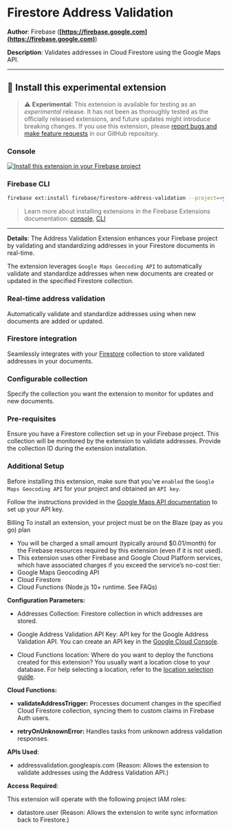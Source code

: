 # Firestore Address Validation

**Author**: Firebase (**[https://firebase.google.com](https://firebase.google.com)**)

**Description**: Validates addresses in Cloud Firestore using the Google Maps API.

---

## 🧩 Install this experimental extension

> ⚠️ **Experimental**: This extension is available for testing as an _experimental_ release. It has not been as thoroughly tested as the officially released extensions, and future updates might introduce breaking changes. If you use this extension, please [report bugs and make feature requests](https://github.com/firebase/experimental-extensions/issues/new/choose) in our GitHub repository.

### Console

[![Install this extension in your Firebase project](../install-extension.png?raw=true "Install this extension in your Firebase project")](https://console.firebase.google.com/project/_/extensions/install?ref=firebase/firestore-address-validation)

### Firebase CLI

```bash
firebase ext:install firebase/firestore-address-validation --project=<your-project-id>
```

> Learn more about installing extensions in the Firebase Extensions documentation: [console](https://firebase.google.com/docs/extensions/install-extensions?platform=console), [CLI](https://firebase.google.com/docs/extensions/install-extensions?platform=cli)

---

**Details**: The Address Validation Extension enhances your Firebase project by validating and standardizing addresses in your Firestore documents in real-time.

The extension leverages `Google Maps Geocoding API` to automatically validate and standardize addresses when new documents are created or updated in the specified Firestore collection.

### Real-time address validation

Automatically validate and standardize addresses using when new documents are added or updated.

### Firestore integration

Seamlessly integrates with your [Firestore](https://firebase.google.com/products/firestore) collection to store validated addresses in your documents.

### Configurable collection

Specify the collection you want the extension to monitor for updates and new documents.

### Pre-requisites

Ensure you have a Firestore collection set up in your Firebase project. This collection will be monitored by the extension to validate addresses. Provide the collection ID during the extension installation.

### Additional Setup

Before installing this extension, make sure that you've `enabled` the `Google Maps Geocoding API` for your project and obtained an `API key`.

Follow the instructions provided in the [Google Maps API documentation](https://developers.google.com/maps/documentation/geocoding/start) to set up your API key.

Billing
To install an extension, your project must be on the Blaze (pay as you go) plan

- You will be charged a small amount (typically around $0.01/month) for the Firebase resources required by this extension (even if it is not used).
- This extension uses other Firebase and Google Cloud Platform services, which have associated charges if you exceed the service’s no-cost tier:
- Google Maps Geocoding API
- Cloud Firestore
- Cloud Functions (Node.js 10+ runtime. See FAQs)

**Configuration Parameters:**

- Addresses Collection: Firestore collection in which addresses are stored.

- Google Address Validation API Key: API key for the Google Address Validation API. You can create an API key in the [Google Cloud Console](https://console.cloud.google.com/apis/credentials).

- Cloud Functions location: Where do you want to deploy the functions created for this extension? You usually want a location close to your database. For help selecting a location, refer to the [location selection guide](https://firebase.google.com/docs/functions/locations).

**Cloud Functions:**

- **validateAddressTrigger:** Processes document changes in the specified Cloud Firestore collection, syncing them to custom claims in Firebase Auth users.

- **retryOnUnknownError:** Handles tasks from unknown address validation responses.

**APIs Used**:

- addressvalidation.googleapis.com (Reason: Allows the extension to validate addresses using the Address Validation API.)

**Access Required**:

This extension will operate with the following project IAM roles:

- datastore.user (Reason: Allows the extension to write sync information back to Firestore.)

